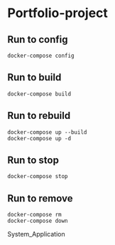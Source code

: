 # Portfolio-project

## Run to config
```
docker-compose config
```
## Run to build
```
docker-compose build
```
## Run to rebuild
```
docker-compose up --build
docker-compose up -d  
```
## Run to stop 
```
docker-compose stop
```
## Run to remove
```
docker-compose rm
docker-compose down
```

System_Application
